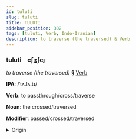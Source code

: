 ```yaml
---
id: tuluti
slug: tuluti
title: TULUTI
sidebar_position: 302
tags: [tuluti, Verb, Indo-Iranian]
description: to traverse (the traversed) § Verb
---
```


### tuluti&emsp;<span kind="abugida">cʃʓʃcȷ</span>

*to traverse (the traversed)* **§** [Verb](../../tags/Verb)

**IPA**: /ˈtʌ.lʌ.tɪ/

**Verb**: to passthrough/cross/traverse

**Noun**: the crossed/traversed

**Modifier**: passed/crossed/traversed

<details>
    <summary>Origin</summary>
    Sanskrit तरति tárati /ˈt̪ɐ.ɾɐ.t̪i/<br/>
    <em>Indo-Iranian Language Family</em>
</details>